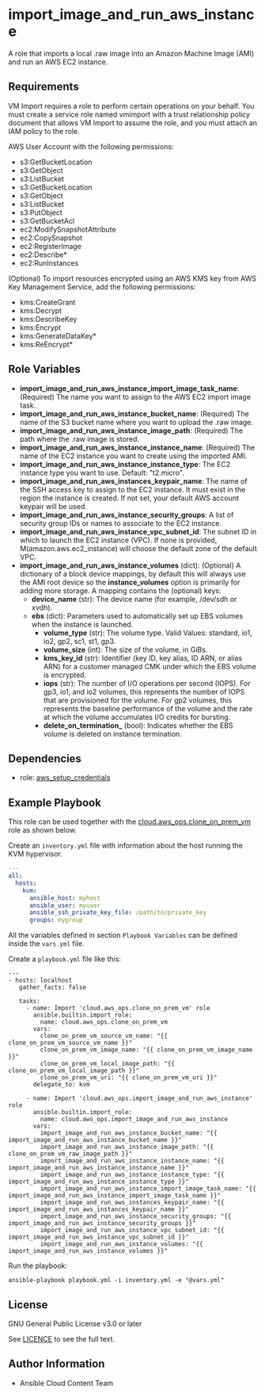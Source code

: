 import_image_and_run_aws_instance
=================================

A role that imports a local .raw image into an Amazon Machine Image (AMI) and run an AWS EC2 instance.

Requirements
------------

VM Import requires a role to perform certain operations on your behalf. You must create a service role named vmimport with a trust relationship policy document that allows VM Import to assume the role, and you must attach an IAM policy to the role.

AWS User Account with the following permissions:
* s3:GetBucketLocation
* s3:GetObject
* s3:ListBucket
* s3:GetBucketLocation
* s3:GetObject
* s3:ListBucket
* s3:PutObject
* s3:GetBucketAcl
* ec2:ModifySnapshotAttribute
* ec2:CopySnapshot
* ec2:RegisterImage
* ec2:Describe*
* ec2:RunInstances

(Optional) To import resources encrypted using an AWS KMS key from AWS Key Management Service, add the following permissions:
* kms:CreateGrant
* kms:Decrypt
* kms:DescribeKey
* kms:Encrypt
* kms:GenerateDataKey*
* kms:ReEncrypt*

Role Variables
--------------

* **import_image_and_run_aws_instance_import_image_task_name**: (Required) The name you want to assign to the AWS EC2 import image task.
* **import_image_and_run_aws_instance_bucket_name**: (Required) The name of the S3 bucket name where you want to upload the .raw image.
* **import_image_and_run_aws_instance_image_path**: (Required) The path where the .raw image is stored.
* **import_image_and_run_aws_instance_instance_name**: (Required) The name of the EC2 instance you want to create using the imported AMI.
* **import_image_and_run_aws_instance_instance_type**: The EC2 instance type you want to use. Default: "t2.micro".
* **import_image_and_run_aws_instances_keypair_name**: The name of the SSH access key to assign to the EC2 instance. It must exist in the region the instance is created. If not set, your default AWS account keypair will be used.
* **import_image_and_run_aws_instance_security_groups**: A list of security group IDs or names to associate to the EC2 instance.
* **import_image_and_run_aws_instance_vpc_subnet_id**: The subnet ID in which to launch the EC2 instance (VPC). If none is provided, M(amazon.aws.ec2_instance) will choose the default zone of the default VPC.
* **import_image_and_run_aws_instance_volumes** (dict): (Optional) A dictionary of a block device mappings, by default this will always use the AMI root device so the **instance_volumes** option is primarily for adding more storage. A mapping contains the (optional) keys:
    * **device_name** (str): The device name (for example, /dev/sdh or xvdh).
    * **ebs** (dict): Parameters used to automatically set up EBS volumes when the instance is launched.
        * **volume_type** (str): The volume type. Valid Values: standard, io1, io2, gp2, sc1, st1, gp3.
        * **volume_size** (int): The size of the volume, in GiBs.
        * **kms_key_id** (str): Identifier (key ID, key alias, ID ARN, or alias ARN) for a customer managed CMK under which the EBS volume is encrypted.
        * **iops** (str): The number of I/O operations per second (IOPS). For gp3, io1, and io2 volumes, this represents the number of IOPS that are provisioned for the volume. For gp2 volumes, this represents the baseline performance of the volume and the rate at which the volume accumulates I/O credits for bursting.
        * **delete_on_termination_** (bool): Indicates whether the EBS volume is deleted on instance termination.

Dependencies
------------

- role: [aws_setup_credentials](../aws_setup_credentials/README.md)

Example Playbook
----------------
This role can be used together with the [cloud.aws_ops.clone_on_prem_vm](../clone_on_prem_vm/README.md) role as shown below.

Create an `inventory.yml` file with information about the host running the KVM hypervisor.

```yaml
---
all:
  hosts:
    kvm:
      ansible_host: myhost
      ansible_user: myuser
      ansible_ssh_private_key_file: /path/to/private_key
      groups: mygroup
```

All the variables defined in section ``Playbook Variables`` can be defined inside the ``vars.yml`` file.

Create a ``playbook.yml`` file like this:

```
---
- hosts: localhost
   gather_facts: false

   tasks:
     - name: Import 'cloud.aws_ops.clone_on_prem_vm' role
       ansible.builtin.import_role:
         name: cloud.aws_ops.clone_on_prem_vm
       vars:
         clone_on_prem_vm_source_vm_name: "{{ clone_on_prem_vm_source_vm_name }}"
         clone_on_prem_vm_image_name: "{{ clone_on_prem_vm_image_name }}"
         clone_on_prem_vm_local_image_path: "{{ clone_on_prem_vm_local_image_path }}"
         clone_on_prem_vm_uri: "{{ clone_on_prem_vm_uri }}"
       delegate_to: kvm

     - name: Import 'cloud.aws_ops.import_image_and_run_aws_instance' role
       ansible.builtin.import_role:
         name: cloud.aws_ops.import_image_and_run_aws_instance
       vars:
         import_image_and_run_aws_instance_bucket_name: "{{ import_image_and_run_aws_instance_bucket_name }}"
         import_image_and_run_aws_instance_image_path: "{{ clone_on_prem_vm_raw_image_path }}"
         import_image_and_run_aws_instance_instance_name: "{{ import_image_and_run_aws_instance_instance_name }}"
         import_image_and_run_aws_instance_instance_type: "{{ import_image_and_run_aws_instance_instance_type }}"
         import_image_and_run_aws_instance_import_image_task_name: "{{ import_image_and_run_aws_instance_import_image_task_name }}"
         import_image_and_run_aws_instances_keypair_name: "{{ import_image_and_run_aws_instances_keypair_name }}"
         import_image_and_run_aws_instance_security_groups: "{{ import_image_and_run_aws_instance_security_groups }}"
         import_image_and_run_aws_instance_vpc_subnet_id: "{{ import_image_and_run_aws_instance_vpc_subnet_id }}"
         import_image_and_run_aws_instance_volumes: "{{ import_image_and_run_aws_instance_volumes }}"
```

Run the playbook:

```shell
ansible-playbook playbook.yml -i inventory.yml -e "@vars.yml"
```


License
-------

GNU General Public License v3.0 or later

See [LICENCE](../../LICENSE) to see the full text.

Author Information
------------------

- Ansible Cloud Content Team

